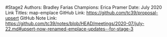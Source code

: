 #Stage2
Authors: Bradley Farias
Champions: Erica Pramer
Date: July 2020
Link Titles: map-emplace
GitHub Link: https://github.com/tc39/proposal-upsert
GitHub Note Link: https://github.com/tc39/notes/blob/HEAD/meetings/2020-07/july-22.md#upsert-now-renamed-emplace-updates--for-stage-3
